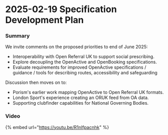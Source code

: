# 2025-02-19 Specification Development Plan

### Summary <a href="#summary" id="summary"></a>

We invite comments on the proposed priorities to end of June 2025:

* Interoperability with Open Referral UK to support social prescribing.
* Explore decoupling the OpenActive and OpenBooking specifications.&#x20;
* Evaluate requirements for improved OpenActive specifications / guidance / tools for describing routes, accessibility and safeguarding

Discussion then moves on to:

* Porism's earlier work mapping OpenActive to Open Referral UK formats.&#x20;
* London Sport's experience creating an ORUK feed from OA data.
* Supporting clubfinder capabilities for National Governing Bodies.

### Video

{% embed url="https://youtu.be/R1nIfpacnhk" %}
